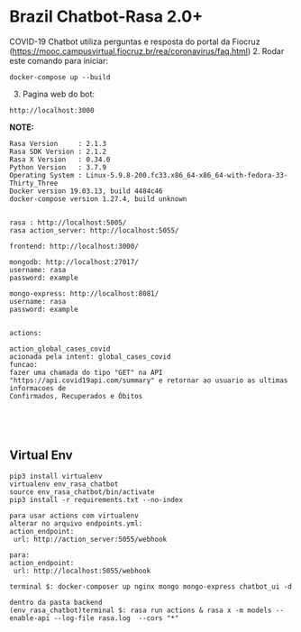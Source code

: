 # Brazil Chatbot-Rasa 2.0+
COVID-19 Chatbot utiliza perguntas e resposta do portal da Fiocruz (https://mooc.campusvirtual.fiocruz.br/rea/coronavirus/faq.html)
2. Rodar este comando para iniciar:

```docker-compose up --build```

3. Pagina web do bot:

```http://localhost:3000```


**NOTE:** 
```
Rasa Version     : 2.1.3
Rasa SDK Version : 2.1.2
Rasa X Version   : 0.34.0
Python Version   : 3.7.9
Operating System : Linux-5.9.8-200.fc33.x86_64-x86_64-with-fedora-33-Thirty_Three
Docker version 19.03.13, build 4484c46
docker-compose version 1.27.4, build unknown


rasa : http://localhost:5005/
rasa action_server: http://localhost:5055/

frontend: http://localhost:3000/

mongodb: http://localhost:27017/
username: rasa
password: example

mongo-express: http://localhost:8081/
username: rasa
password: example


actions:

action_global_cases_covid
acionada pela intent: global_cases_covid
funcao:
fazer uma chamada do tipo "GET" na API "https://api.covid19api.com/summary" e retornar ao usuario as ultimas informacoes de 
Confirmados, Recuperados e Óbitos





```

## Virtual Env
```
pip3 install virtualenv
virtualenv env_rasa_chatbot
source env_rasa_chatbot/bin/activate
pip3 install -r requirements.txt --no-index

para usar actions com virtualenv
alterar no arquivo endpoints.yml:
action_endpoint:
 url: http://action_server:5055/webhook
 
para:
action_endpoint:
 url: http://localhost:5055/webhook
 
terminal $: docker-composer up nginx mongo mongo-express chatbot_ui -d 

dentro da pasta backend
(env_rasa_chatbot)terminal $: rasa run actions & rasa x -m models --enable-api --log-file rasa.log  --cors "*"
```

